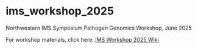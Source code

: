# ims_workshop_2025
Northwestern IMS Symposium Pathogen Genomics Workshop, June 2025

For workshop materials, click here: 
[IMS Workshop 2025 Wiki](https://github.com/NU-CPGME/ims_workshop_2025/wiki)
